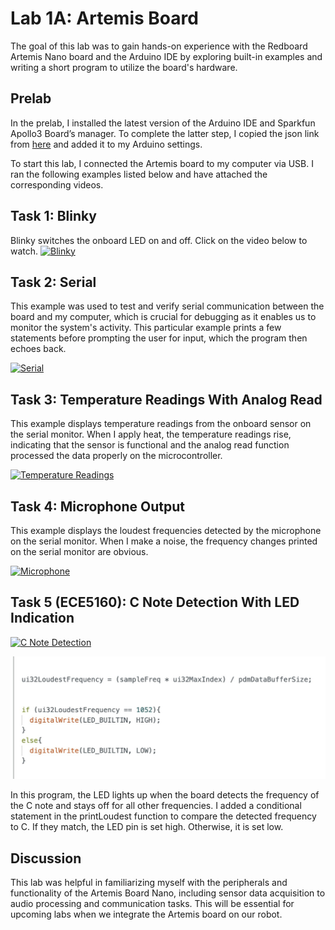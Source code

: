 # Lab 1A: Artemis Board
The goal of this lab was to gain hands-on experience with the Redboard Artemis Nano board and the Arduino IDE by exploring built-in examples and writing a short program to utilize the board's hardware.


## Prelab

In the prelab, I installed the latest version of the Arduino IDE and Sparkfun Apollo3 Board’s manager. To complete the latter step, I copied the json link from [here](https://learn.sparkfun.com/tutorials/artemis-development-with-the-arduino-ide/setting-up-the-arduino-ide) and added it to my Arduino settings.

To start this lab, I connected the Artemis board to my computer via USB. I ran the following examples listed below and have attached the corresponding videos.

## Task 1: Blinky
Blinky switches the onboard LED on and off. Click on the video below to watch.
[![Blinky](https://img.youtube.com/vi/RchQiCqFExs/0.jpg)](https://youtu.be/RchQiCqFExs)

## Task 2: Serial

This example was used to test and verify serial communication  between the board and my computer, which is crucial for debugging as it enables us to monitor the system's activity. This particular example prints a few statements before prompting the user for input, which the program then echoes back.

[![Serial](https://img.youtube.com/vi/tWMFqiiCRKs/0.jpg)](https://youtu.be/tWMFqiiCRKs)

## Task 3: Temperature Readings With Analog Read

This example displays temperature readings from the onboard sensor on the serial monitor. When I apply heat, the temperature readings rise, indicating that the sensor is functional and the analog read function processed the data properly on the microcontroller.

[![Temperature Readings](https://img.youtube.com/vi/GKDLq3xk5Nc/0.jpg)](https://youtu.be/GKDLq3xk5Nc)

## Task 4: Microphone Output

This example displays the loudest frequencies detected by the microphone on the serial monitor. When I make a noise, the frequency changes printed on the serial monitor are obvious.

[![Microphone](https://img.youtube.com/vi/cozdqSBalRU/0.jpg)](https://youtu.be/cozdqSBalRU)

## Task 5 (ECE5160): C Note Detection With LED Indication

[![C Note Detection](https://img.youtube.com/vi/ijKaOKxzsBE/0.jpg)](https://youtu.be/ijKaOKxzsBE)

![](images/Lab1/C_detect.jpeg)

In this program, the LED lights up when the board detects the frequency of the C note and stays off for all other frequencies. I added a conditional statement in the printLoudest function to compare the detected frequency to C. If they match, the LED pin is set high. Otherwise, it is set low.

## Discussion

This lab was helpful in familiarizing myself with the peripherals and functionality of the Artemis Board Nano, including sensor data acquisition to audio processing and communication tasks. This will be essential for upcoming labs when we integrate the Artemis board on our robot.
